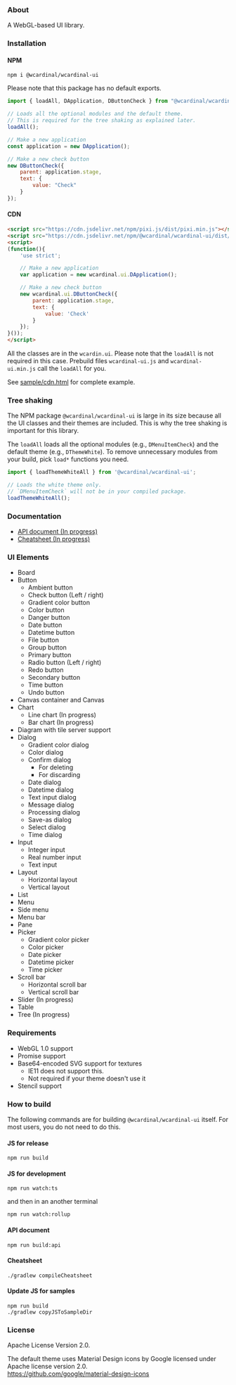 ### About

A WebGL-based UI library.

### Installation

#### NPM

```
npm i @wcardinal/wcardinal-ui
```

Please note that this package has no default exports.

```javascript
import { loadAll, DApplication, DButtonCheck } from "@wcardinal/wcardinal-ui";

// Loads all the optional modules and the default theme.
// This is required for the tree shaking as explained later.
loadAll();

// Make a new application
const application = new DApplication();

// Make a new check button
new DButtonCheck({
	parent: application.stage,
	text: {
		value: "Check"
	}
});
```

#### CDN

```html
<script src="https://cdn.jsdelivr.net/npm/pixi.js/dist/pixi.min.js"></script>
<script src="https://cdn.jsdelivr.net/npm/@wcardinal/wcardinal-ui/dist/wcardinal-ui.min.js"></script>
<script>
(function(){
	'use strict';

	// Make a new application
	var application = new wcardinal.ui.DApplication();

	// Make a new check button
	new wcardinal.ui.DButtonCheck({
		parent: application.stage,
		text: {
			value: 'Check'
		}
	});
}());
</script>
```

All the classes are in the `wcardin.ui`.
Please note that the `loadAll` is not required in this case.
Prebuild files `wcardinal-ui.js` and `wcardinal-ui.min.js` call the `loadAll` for you.

See [sample/cdn.html](https://winter-cardinal.github.io/winter-cardinal-ui/sample/cdn.html) for complete example.

### Tree shaking

The NPM package `@wcardinal/wcardinal-ui` is large in its size
because all the UI classes and their themes are included.
This is why the tree shaking is important for this library.

The `loadAll` loads all the optional modules (e.g., `DMenuItemCheck`) and the default theme (e.g., `DThemeWhite`).
To remove unnecessary modules from your build, pick `load*` functions you need.

```javascript
import { loadThemeWhiteAll } from '@wcardinal/wcardinal-ui';

// Loads the white theme only.
// `DMenuItemCheck` will not be in your compiled package.
loadThemeWhiteAll();
```

### Documentation

* [API document (In progress)](https://winter-cardinal.github.io/winter-cardinal-ui/api/)
* [Cheatsheet (In progress)](https://winter-cardinal.github.io/winter-cardinal-ui/cheatsheet/all-in-one.html)

### UI Elements

* Board
* Button
	* Ambient button
	* Check button (Left / right)
	* Gradient color button
	* Color button
	* Danger button
	* Date button
	* Datetime button
	* File button
	* Group button
	* Primary button
	* Radio button (Left / right)
	* Redo button
	* Secondary button
	* Time button
	* Undo button
* Canvas container and Canvas
* Chart
	* Line chart (In progress)
	* Bar chart (In progress)
* Diagram with tile server support
* Dialog
	* Gradient color dialog
	* Color dialog
	* Confirm dialog
		* For deleting
		* For discarding
	* Date dialog
	* Datetime dialog
	* Text input dialog
	* Message dialog
	* Processing dialog
	* Save-as dialog
	* Select dialog
	* Time dialog
* Input
	* Integer input
	* Real number input
	* Text input
* Layout
	* Horizontal layout
	* Vertical layout
* List
* Menu
* Side menu
* Menu bar
* Pane
* Picker
	* Gradient color picker
	* Color picker
	* Date picker
	* Datetime picker
	* Time picker
* Scroll bar
	* Horizontal scroll bar
	* Vertical scroll bar
* Slider (In progress)
* Table
* Tree (In progress)

### Requirements

* WebGL 1.0 support
* Promise support
* Base64-encoded SVG support for textures
	* IE11 does not support this.
	* Not required if your theme doesn't use it
* Stencil support

### How to build

The following commands are for building `@wcardinal/wcardinal-ui` itself.
For most users, you do not need to do this.

#### JS for release

```shell
npm run build
```

#### JS for development

```shell
npm run watch:ts
```

and then in an another terminal

```shell
npm run watch:rollup
```

#### API document

```shell
npm run build:api
```

#### Cheatsheet

```shell
./gradlew compileCheatsheet
```

#### Update JS for samples

```shell
npm run build
./gradlew copyJSToSampleDir
```

### License

Apache License Version 2.0.

The default theme uses Material Design icons by Google
licensed under Apache license version 2.0.\
https://github.com/google/material-design-icons

